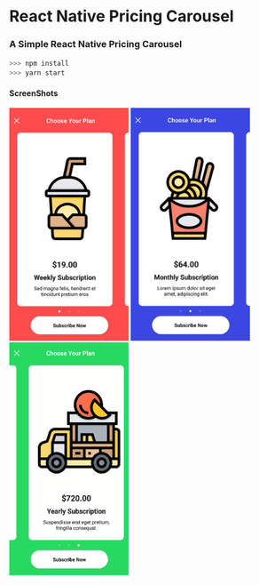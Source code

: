 # React Native Pricing Carousel
### A Simple React Native Pricing Carousel

```javascript
>>> npm install
>>> yarn start
```

#### ScreenShots

<img width="215" height="419"
     src="https://github.com/InSertCod3/React_Native_Pricing_Carousel/blob/master/screenshots/Screenshot_0.png">
<img width="215" height="419"
     src="https://github.com/InSertCod3/React_Native_Pricing_Carousel/blob/master/screenshots/Screenshot_1.png">
<img width="215" height="419"
     src="https://github.com/InSertCod3/React_Native_Pricing_Carousel/blob/master/screenshots/Screenshot_2.png">
